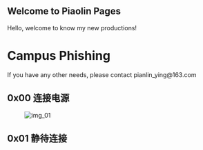 ## Welcome to Piaolin Pages

Hello, welcome to know my new productions!
<h1>Campus Phishing</h1>
If you have any other needs, please contact pianlin_ying@163.com
<dl>
<dt><h2>0x00 连接电源</h2></dt>
<dd><img src="" title="img_01" /></dd>
<dt><h2>0x01 静待连接</h2></dt>
</dl>


